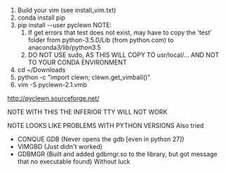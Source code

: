 1. Build your vim (see install_vim.txt)
2. conda install pip
3. pip install --user pyclewn
NOTE:
      1. If get errors that test does not exist, may have to copy the 'test' folder from python-3.5.0/Lib (from python.com) to anaconda3/lib/python3.5
      2. DO NOT USE sudo, AS THIS WILL COPY TO usr/local/... AND NOT TO YOUR CONDA
         ENVIRONMENT
4. cd ~/Downloads
5. python -c "import clewn; clewn.get_vimball()"
6. vim -S pyclewn-2.1.vmb

http://pyclewn.sourceforge.net/

NOTE WITH THIS THE INFERIOR TTY WILL NOT WORK



NOTE LOOKS LIKE PROBLEMS WITH PYTHON VERSIONS
Also tried
- CONQUE GDB (Never opens the gdb [even in python 27])
- VIMGBD     (Just didn't worked)
- GDBMGR     (Built and added gdbmgr.so to the library, but got message that no executable found)
Without luck

